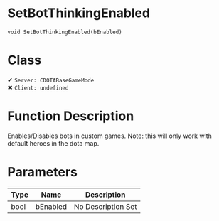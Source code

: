 # SetBotThinkingEnabled
```
void SetBotThinkingEnabled(bEnabled)
```
# Class
✔ `Server: CDOTABaseGameMode`  
✖ `Client: undefined`  

# Function Description
Enables/Disables bots in custom games. Note: this will only work with default heroes in the dota map.
# Parameters
Type|Name|Description
--|--|--
bool|bEnabled|No Description Set
